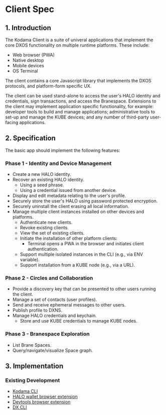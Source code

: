 # Client Spec

<!-- @toc -->

## 1. Introduction

The Kodama Client is a suite of univeral applications that implement the core DXOS functionality on multiple runtime platforms.
These include:

- Web browser (PWA)
- Native desktop
- Mobile devices
- OS Terminal

The client contains a core Javascript library that implements the DXOS protocols, and platform-form specific UX.

The client can be used stand-alone to access the user's HALO identity and credentials, sign transactions, and access the Branespace.
Extensions to the client may implement application specific functionality, for example: developer tools to build and manage applications;
administrative tools to set-up and manage the KUBE devices;
and any number of third-party user-facing applications.


## 2. Specification

The basic app should implement the following features:

### Phase 1 - Identity and Device Management

- Create a new HALO identity.
- Recover an existing HALO identity.
  - Using a seed phrase.
  - Using a credential issued from another device.
- Display and edit metadata relating to the user's profile.
- Securely store the user's HALO using password protected encryption.
- Securely uninstall the client erasing all local information.
- Manage multiple client instances installed on other devices and platforms.
  - Authenticate new clients.
  - Revoke existing clients.
  - View the set of existing clients.
  - Initiate the installation of other platform clients:
    - Terminal opens a PWA in the browser and initiates client authentication.
  - Support multiple isolated instances in the CLI (e.g., via ENV variable).
  - Support installation from a KUBE node (e.g., via a URL).

### Phase 2 - Circles and Collaboration

- Provide a discovery key that can be presented to other users running the client.
- Manage a set of contacts (user profiles).
- Send and receive ephemeral messages to other users.
- Publish profile to DXNS.
- Manage HALO credentials and keychain.
  - Store and use KUBE credentials to manage KUBE nodes.

### Phase 3 - Branespace Exploration

- List Brane Spaces.
- Query/navigate/visualize Space graph.


## 3. Implementation

### Existing Development

- [Kodama CLI](https://github.com/dxos/protocols/tree/main/packages/demos/kodama)
- [HALO wallet browser extension](https://github.com/dxos/protocols/tree/main/packages/wallet/wallet-extension)
- [Devtools browser extension](https://github.com/dxos/protocols/tree/main/packages/devtools/devtools-extension) 
- [DX CLI](https://github.com/dxos/cli)

